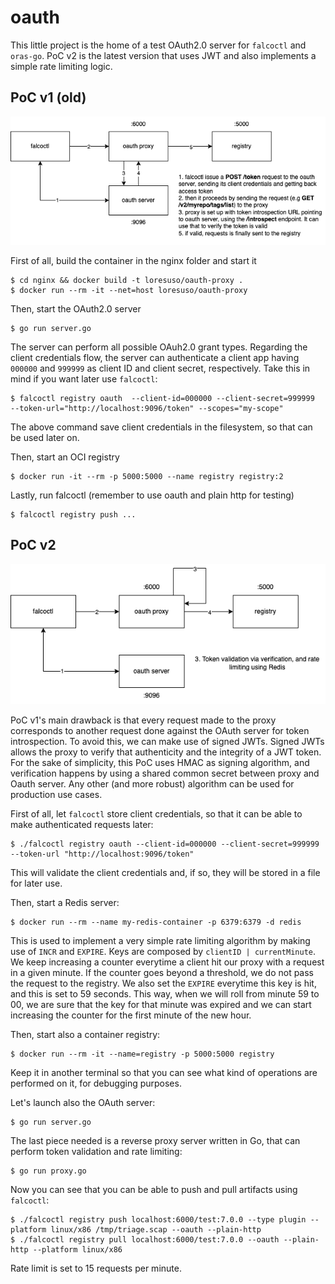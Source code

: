 # oauth

This little project is the home of a test OAuth2.0 server for `falcoctl` and `oras-go`.
PoC v2 is the latest version that uses JWT and also implements a simple rate limiting logic.

## PoC v1 (old)

<img src="oauth-flow.png"/>

First of all, build the container in the nginx folder and start it

```shell
$ cd nginx && docker build -t loresuso/oauth-proxy .
$ docker run --rm -it --net=host loresuso/oauth-proxy
```

Then, start the OAuth2.0 server
```shell
$ go run server.go
```

The server can perform all possible OAuh2.0 grant types. Regarding the client credentials flow, 
the server can authenticate a client app having `000000` and `999999` as client ID and client secret, respectively.
Take this in mind if you want later use `falcoctl`:

```shell
$ falcoctl registry oauth  --client-id=000000 --client-secret=999999  --token-url="http://localhost:9096/token" --scopes="my-scope"
```

The above command save client credentials in the filesystem, so that can be used later on.

Then, start an OCI registry

```shell
$ docker run -it --rm -p 5000:5000 --name registry registry:2
```

Lastly, run falcoctl (remember to use oauth and plain http for testing)

```shell
$ falcoctl registry push ...
```

## PoC v2 

<img src="oauth-flow-jwt.png"/>

PoC v1's main drawback is that every request made to the proxy corresponds to another request done against the OAuth server for token introspection. To avoid this, we can make use of signed JWTs. Signed JWTs allows the proxy to verify that authenticity and the integrity of a JWT token. For the sake of simplicity, this PoC uses HMAC as signing algorithm, and verification happens by using a shared common secret between proxy and Oauth server. Any other (and more robust) algorithm can be used for production use cases. 

First of all, let `falcoctl` store client credentials, so that it can be able to make authenticated requests later:

```shell
$ ./falcoctl registry oauth --client-id=000000 --client-secret=999999 --token-url "http://localhost:9096/token"
```
This will validate the client credentials and, if so, they will be stored in a file for later use. 

Then, start a Redis server:
```shell
$ docker run --rm --name my-redis-container -p 6379:6379 -d redis
```
This is used to implement a very simple rate limiting algorithm by making use of `INCR` and `EXPIRE`. 
Keys are composed by `clientID | currentMinute`. We keep increasing a counter everytime a client hit our proxy with a request in a given minute. If the counter goes beyond a threshold, we do not pass the request to the registry. We also set the `EXPIRE` everytime this key is hit, and this is set to 59 seconds. This way, when we will roll from minute 59 to 00, we are sure that the key for that minute was expired and we can start increasing the counter for the first minute of the new hour.

Then, start also a container registry:
```shell
$ docker run --rm -it --name=registry -p 5000:5000 registry
```
Keep it in another terminal so that you can see what kind of operations are performed on it, for debugging purposes. 

Let's launch also the OAuth server:
```shell
$ go run server.go
```

The last piece needed is a reverse proxy server written in Go, that can perform token validation and rate limiting:
```shell
$ go run proxy.go
```

Now you can see that you can be able to push and pull artifacts using `falcoctl`:
```shell
$ ./falcoctl registry push localhost:6000/test:7.0.0 --type plugin --platform linux/x86 /tmp/triage.scap --oauth --plain-http
$ ./falcoctl registry pull localhost:6000/test:7.0.0 --oauth --plain-http --platform linux/x86
```

Rate limit is set to 15 requests per minute.